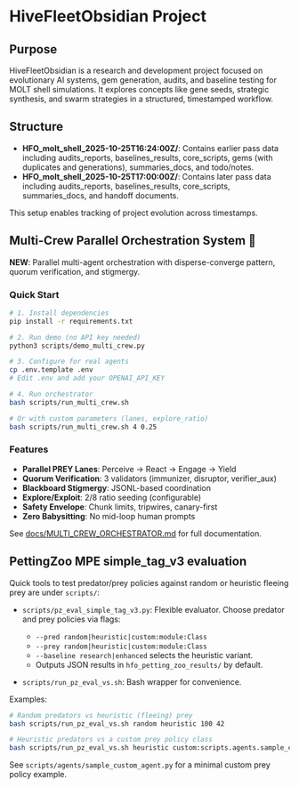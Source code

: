 # HiveFleetObsidian Project

## Purpose
HiveFleetObsidian is a research and development project focused on evolutionary AI systems, gem generation, audits, and baseline testing for MOLT shell simulations. It explores concepts like gene seeds, strategic synthesis, and swarm strategies in a structured, timestamped workflow.

## Structure
- **HFO_molt_shell_2025-10-25T16:24:00Z/**: Contains earlier pass data including audits_reports, baselines_results, core_scripts, gems (with duplicates and generations), summaries_docs, and todo/notes.
- **HFO_molt_shell_2025-10-25T17:00:00Z/**: Contains later pass data including audits_reports, baselines_results, core_scripts, summaries_docs, and handoff documents.

This setup enables tracking of project evolution across timestamps.

## Multi-Crew Parallel Orchestration System 🐝

**NEW**: Parallel multi-agent orchestration with disperse-converge pattern, quorum verification, and stigmergy.

### Quick Start

```bash
# 1. Install dependencies
pip install -r requirements.txt

# 2. Run demo (no API key needed)
python3 scripts/demo_multi_crew.py

# 3. Configure for real agents
cp .env.template .env
# Edit .env and add your OPENAI_API_KEY

# 4. Run orchestrator
bash scripts/run_multi_crew.sh

# Or with custom parameters (lanes, explore_ratio)
bash scripts/run_multi_crew.sh 4 0.25
```

### Features

- **Parallel PREY Lanes**: Perceive → React → Engage → Yield
- **Quorum Verification**: 3 validators (immunizer, disruptor, verifier_aux)
- **Blackboard Stigmergy**: JSONL-based coordination
- **Explore/Exploit**: 2/8 ratio seeding (configurable)
- **Safety Envelope**: Chunk limits, tripwires, canary-first
- **Zero Babysitting**: No mid-loop human prompts

See [docs/MULTI_CREW_ORCHESTRATOR.md](docs/MULTI_CREW_ORCHESTRATOR.md) for full documentation.

## PettingZoo MPE simple_tag_v3 evaluation

Quick tools to test predator/prey policies against random or heuristic fleeing prey are under `scripts/`:

- `scripts/pz_eval_simple_tag_v3.py`: Flexible evaluator. Choose predator and prey policies via flags:
	- `--pred random|heuristic|custom:module:Class`
	- `--prey random|heuristic|custom:module:Class`
	- `--baseline research|enhanced` selects the heuristic variant.
	- Outputs JSON results in `hfo_petting_zoo_results/` by default.

- `scripts/run_pz_eval_vs.sh`: Bash wrapper for convenience.

Examples:

```bash
# Random predators vs heuristic (fleeing) prey
bash scripts/run_pz_eval_vs.sh random heuristic 100 42

# Heuristic predators vs a custom prey policy class
bash scripts/run_pz_eval_vs.sh heuristic custom:scripts.agents.sample_custom_agent:FleeCentroid 50 7
```

See `scripts/agents/sample_custom_agent.py` for a minimal custom prey policy example.